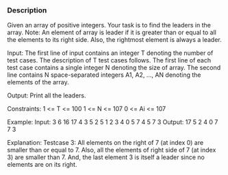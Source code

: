 ### Description
Given an array of positive integers. Your task is to find the leaders in the array.
Note: An element of array is leader if it is greater than or equal to all the elements to its right side. Also, the rightmost element is always a leader. 

Input:
The first line of input contains an integer T denoting the number of test cases. The description of T test cases follows.
The first line of each test case contains a single integer N denoting the size of array.
The second line contains N space-separated integers A1, A2, ..., AN denoting the elements of the array.

Output:
Print all the leaders.

Constraints:
1 <= T <= 100
1 <= N <= 107
0 <= Ai <= 107

Example:
Input:
3
6
16 17 4 3 5 2
5
1 2 3 4 0
5
7 4 5 7 3
Output:
17 5 2
4 0
7 7 3

Explanation:
Testcase 3: All elements on the right of 7 (at index 0) are smaller than or equal to 7. Also, all the elements of right side of 7 (at index 3) are smaller than 7. And, the last element 3 is itself a leader since no elements are on its right.
